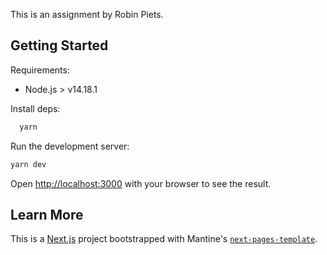 This is an assignment by Robin Piets.

## Getting Started

Requirements:

- Node.js > v14.18.1

Install deps:

```bash
  yarn
```

Run the development server:

```bash
yarn dev
```

Open [http://localhost:3000](http://localhost:3000) with your browser to see the result.

## Learn More

This is a [Next.js](https://nextjs.org/) project bootstrapped with Mantine's [`next-pages-template`](https://github.com/mantinedev/next-pages-template).
